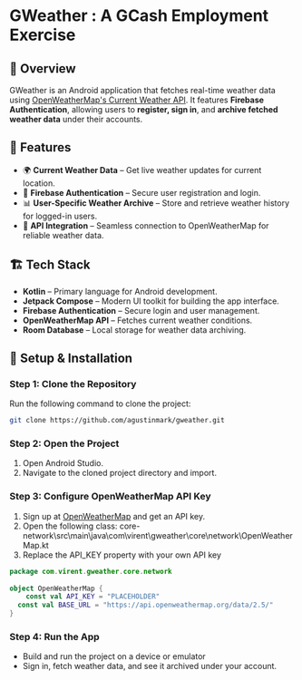 
# GWeather  : A GCash Employment Exercise

## 📌 Overview
GWeather is an Android application that fetches real-time weather data using [OpenWeatherMap's Current Weather API](https://openweathermap.org/current). It features **Firebase Authentication**, allowing users to **register, sign in**, and **archive fetched weather data** under their accounts.

## 🚀 Features
- 🌍 **Current Weather Data** – Get live weather updates for current location.
- 🔐 **Firebase Authentication** – Secure user registration and login.
- 📊 **User-Specific Weather Archive** – Store and retrieve weather history for logged-in users.
- 📡 **API Integration** – Seamless connection to OpenWeatherMap for reliable weather data.

## 🏗️ Tech Stack
- **Kotlin** – Primary language for Android development.
- **Jetpack Compose** – Modern UI toolkit for building the app interface.
- **Firebase Authentication** – Secure login and user management.
- **OpenWeatherMap API** – Fetches current weather conditions.
- **Room Database** – Local storage for weather data archiving.


## 🔧 Setup & Installation
### Step 1: Clone the Repository
Run the following command to clone the project:
```sh
git clone https://github.com/agustinmark/gweather.git
```
### Step 2: Open the Project
1. Open Android Studio.
2. Navigate to the cloned project directory and import.

### Step 3: Configure OpenWeatherMap API Key
1. Sign up at [OpenWeatherMap](https://home.openweathermap.org/users/sign_up) and get an API key.
2. Open the following class: core-network\src\main\java\com\virent\gweather\core\network\OpenWeatherMap.kt
3. Replace the API_KEY property with your own API key
```kt
package com.virent.gweather.core.network  
  
object OpenWeatherMap {  
    const val API_KEY = "PLACEHOLDER"  
  const val BASE_URL = "https://api.openweathermap.org/data/2.5/"  
}
```
### Step 4: Run the App
- Build and run the project on a device or emulator
- Sign in, fetch weather data, and see it archived under your account.
